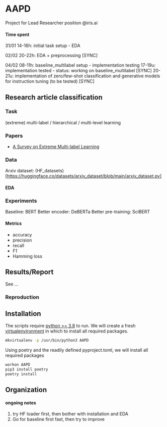 # AAPD

Project for Lead Researcher position @iris.ai

#### Time spent

31/01 14-16h: initial task setup - EDA

02/02 20-22h: EDA + preprocessing [SYNC]

04/02 08-11h: baseline_multilabel setup - implementation testing
    17-19u: implementation tested - status: working on baseline_multilabel [SYNC]
    20-21u: implementation of zero/few-shot classification and generative models for instruction tuning (to be tested) [SYNC]


## Research article classification

### Task

(extreme) multi-label / hierarchical / multi-level learning

### Papers

- [A Survey on Extreme Multi-label Learning](link)

### Data

Arxiv dataset: (HF_datasets)[https://huggingface.co/datasets/arxiv_dataset/blob/main/arxiv_dataset.py]

#### EDA



### Experiments

Baseline: BERT
Better encoder: DeBERTa
Better pre-training: SciBERT

#### Metrics

- accuracy
- precision
- recall
- F1
- Hamming loss

## Results/Report

See ...



### Reproduction

## Installation

The scripts require [python >= 3.8](https://www.python.org/downloads/release/python-380/) to run.
We will create a fresh [virtualenvironment](https://virtualenvwrapper.readthedocs.io/en/latest/install.html) in which to install all required packages.
```sh
mkvirtualenv -p /usr/bin/python3 AAPD
```

Using poetry and the readily defined pyproject.toml, we will install all required packages
```sh
workon AAPD 
pip3 install poetry
poetry install
```

## Organization




#### ongoing notes

1. try HF loader first, then bother with installation and EDA
2. Go for baseline first fast, then try to improve